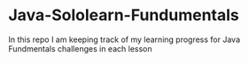 # Java-Sololearn-Fundumentals

In this repo I am keeping track of my learning progress for Java Fundmentals challenges in each lesson
